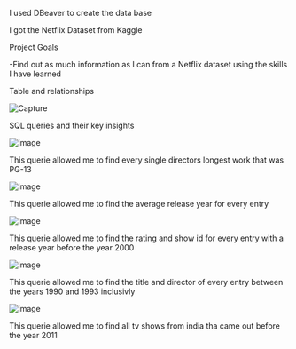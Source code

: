 I used DBeaver to create the data base

I got the Netflix Dataset from Kaggle

Project Goals

-Find out as much information as I can from a Netflix dataset using the skills I have learned 

Table and relationships

![Capture](https://github.com/user-attachments/assets/579702d6-4498-4e5b-911f-7f403e344fe5)

SQL queries and their key insights

![image](https://github.com/user-attachments/assets/fea56b5b-48a7-4559-9a53-c43befe8b41a)

This querie allowed me to find every single directors longest work that was PG-13

![image](https://github.com/user-attachments/assets/118599ad-e9d7-41ee-9627-46e8ba1dd1c6)

This querie allowed me to find the average release year for every entry

![image](https://github.com/user-attachments/assets/92af35bd-a6ea-4843-95db-d1920c9aac94)

This querie allowed me to find the rating and show id for every entry with a release year before the year 2000

![image](https://github.com/user-attachments/assets/0acf25bc-ccf8-40d7-a5e9-1323d5490f04)

This querie allowed me to find the title and director of every entry between the years 1990 and 1993 inclusivly 

![image](https://github.com/user-attachments/assets/853da16a-179e-4ae6-a733-ada12fef2ff0)

This querie allowed me to find all tv shows from india tha came out before the year 2011
